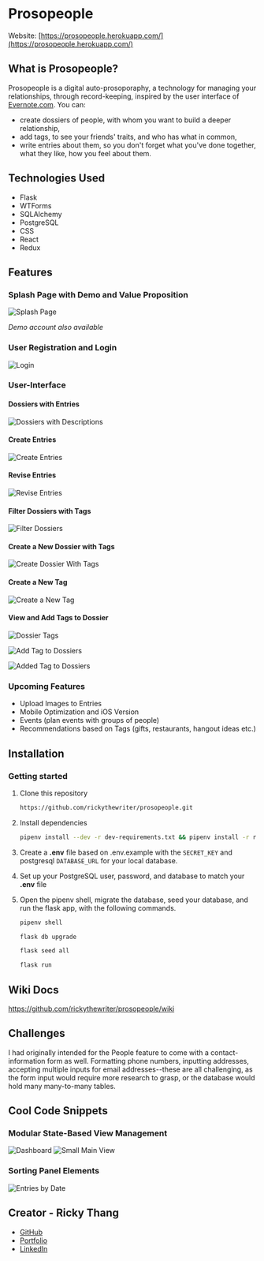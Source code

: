 # Prosopeople

Website: [https://prosopeople.herokuapp.com/](https://prosopeople.herokuapp.com/)

## What is Prosopeople?

Prosopeople is a digital auto-prosoporaphy, a technology for managing your relationships, through record-keeping, inspired by the user interface of [Evernote.com](https://evernote.com/). You can:
- create dossiers of people, with whom you want to build a deeper relationship,
- add tags, to see your friends' traits, and who has what in common,
- write entries about them, so you don't forget what you've done together, what they like, how you feel about them.

## Technologies Used

- Flask
- WTForms
- SQLAlchemy
- PostgreSQL
- CSS
- React
- Redux

## Features

### Splash Page with Demo and Value Proposition

![Splash Page](https://github.com/rickythewriter/prosopeople/blob/main/docs/images/views/view-splash.png?raw=true)

*Demo account also available*

### User Registration and Login

![Login](https://github.com/rickythewriter/prosopeople/blob/main/docs/images/views/view-login.png?raw=true)

### User-Interface

#### Dossiers with Entries

![Dossiers with Descriptions](https://github.com/rickythewriter/prosopeople/blob/main/docs/images/views/view-person_and_entries.png?raw=true)

#### Create Entries

![Create Entries](https://github.com/rickythewriter/prosopeople/blob/main/docs/images/views/view-create_entries.png?raw=true)

#### Revise Entries

![Revise Entries](https://github.com/rickythewriter/prosopeople/blob/main/docs/images/views/view-revise_entries.png?raw=true)

#### Filter Dossiers with Tags

![Filter Dossiers](https://github.com/rickythewriter/prosopeople/blob/main/docs/images/views/view-tag_filters.png?raw=true)

#### Create a New Dossier with Tags

![Create Dossier With Tags](https://github.com/rickythewriter/prosopeople/blob/main/docs/images/views/view-create_dossier_with_tags.png?raw=true)

#### Create a New Tag

![Create a New Tag](https://github.com/rickythewriter/prosopeople/blob/main/docs/images/views/view-add_tags.png?raw=true)

#### View and Add Tags to Dossier
![Dossier Tags](https://github.com/rickythewriter/prosopeople/blob/main/docs/images/views/view-person_and_tags.png?raw=true)

![Add Tag to Dossiers](https://github.com/rickythewriter/prosopeople/blob/main/docs/images/views/view-add_tag_to_dossier.png?raw=true)

![Added Tag to Dossiers](https://github.com/rickythewriter/prosopeople/blob/main/docs/images/views/view-added_dossier_tag.png?raw=true)

### Upcoming Features

- Upload Images to Entries
- Mobile Optimization and iOS Version
- Events (plan events with groups of people)
- Recommendations based on Tags (gifts, restaurants, hangout ideas etc.)

## Installation

### Getting started

1. Clone this repository 
      ```bash
      https://github.com/rickythewriter/prosopeople.git
      ```

2. Install dependencies
      ```bash
      pipenv install --dev -r dev-requirements.txt && pipenv install -r requirements.txt
      ```

3. Create a **.env** file based on .env.example with the `SECRET_KEY` and postgresql `DATABASE_URL` for your local database.

4. Set up your PostgreSQL user, password, and database to match your **.env** file

5. Open the pipenv shell, migrate the database, seed your database, and run the flask app, with the following commands.

   ```bash
   pipenv shell
   ```

   ```bash
   flask db upgrade
   ```

   ```bash
   flask seed all
   ```

   ```bash
   flask run
   ```

## Wiki Docs
https://github.com/rickythewriter/prosopeople/wiki

## Challenges

I had originally intended for the People feature to come with a contact-information form as well. Formatting phone numbers, inputting addresses, accepting multiple inputs for email addresses--these are all challenging, as the form input would require more research to grasp, or the database would hold many many-to-many tables.

## Cool Code Snippets

### Modular State-Based View Management
![Dashboard](https://github.com/rickythewriter/prosopeople/blob/main/docs/images/snippets/snippets-changing_panels-dashboard.png?raw=true)
![Small Main View](https://github.com/rickythewriter/prosopeople/blob/main/docs/images/snippets/snippets-changing_panels.png?raw=true)

### Sorting Panel Elements
![Entries by Date](https://github.com/rickythewriter/prosopeople/blob/main/docs/images/snippets/snippets-sort_by_date.png?raw=true)

## Creator - Ricky Thang

- [GitHub](https://github.com/rickythewriter)
- [Portfolio](rickythang.com)
- [LinkedIn](https://www.linkedin.com/in/ricky-thang-88307a100)


